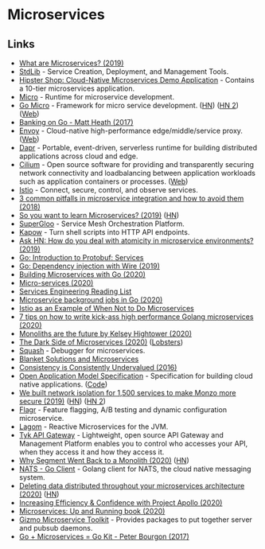 # Microservices

## Links

* [What are Microservices? \(2019\)](https://www.netlify.com/blog/2019/11/18/what-are-microservices/)
* [StdLib](https://github.com/stdlib/lib) - Service Creation, Deployment, and Management Tools.
* [Hipster Shop: Cloud-Native Microservices Demo Application](https://github.com/GoogleCloudPlatform/microservices-demo) - Contains a 10-tier microservices application.
* [Micro](https://github.com/micro/micro) - Runtime for microservice development.
* [Go Micro](https://github.com/micro/go-micro) - Framework for micro service development. \([HN](https://news.ycombinator.com/item?id=21491378)\) \([HN 2](https://news.ycombinator.com/item?id=23368451)\) \([Web](https://github.com/micro/go-micro)\)
* [Banking on Go - Matt Heath \(2017\)](https://www.youtube.com/watch?v=iRNwLjKeVRE)
* [Envoy](https://github.com/envoyproxy/envoy) - Cloud-native high-performance edge/middle/service proxy. \([Web](https://www.envoyproxy.io/)\)
* [Dapr](https://github.com/dapr/dapr) - Portable, event-driven, serverless runtime for building distributed applications across cloud and edge.
* [Cilium](https://github.com/cilium/cilium) - Open source software for providing and transparently securing network connectivity and loadbalancing between application workloads such as application containers or processes. \([Web](https://cilium.io/)\)
* [Istio](https://github.com/istio/istio) - Connect, secure, control, and observe services.
* [3 common pitfalls in microservice integration and how to avoid them \(2018\)](https://www.youtube.com/watch?v=O2-NHptllKQ)
* [So you want to learn Microservices? \(2019\)](https://dev.to/kgoralski/deep-dive-into-microservices-architecture-h54) \([HN](https://news.ycombinator.com/item?id=21583072)\)
* [SuperGloo](https://github.com/solo-io/supergloo) - Service Mesh Orchestration Platform.
* [Kapow](https://github.com/BBVA/kapow) - Turn shell scripts into HTTP API endpoints.
* [Ask HN: How do you deal with atomicity in microservice environments? \(2019\)](https://news.ycombinator.com/item?id=21656891)
* [Go: Introduction to Protobuf: Services](https://scene-si.org/2019/12/02/introduction-to-protobuf-services/)
* [Go: Dependency injection with Wire \(2019\)](https://scene-si.org/2019/12/11/dependency-injection-with-wire/)
* [Building Microservices with Go \(2020\)](https://www.youtube.com/watch?v=VzBGi_n65iU)
* [Micro-services \(2020\)](http://funcall.blogspot.com/2020/01/micro-services.html)
* [Services Engineering Reading List](https://github.com/mmcgrana/services-engineering)
* [Microservice background jobs in Go \(2020\)](https://scene-si.org/2020/01/13/microservice-background-jobs/)
* [Istio as an Example of When Not to Do Microservices](https://blog.christianposta.com/microservices/istio-as-an-example-of-when-not-to-do-microservices/)
* [7 tips on how to write kick-ass high performance Golang microservices \(2020\)](https://medium.com/@jake0malay3/7-tips-on-how-to-write-kick-ass-high-performance-golang-microservices-9f71d4c67a0a)
* [Monoliths are the future by Kelsey Hightower \(2020\)](https://changelog.com/posts/monoliths-are-the-future)
* [The Dark Side of Microservices \(2020\)](https://kelda.io/blog/the-dark-side-of-microservices/) \([Lobsters](https://lobste.rs/s/3cmkqs/dark_side_microservices)\)
* [Squash](https://github.com/solo-io/squash) - Debugger for microservices.
* [Blanket Solutions and Microservices](https://www.stopa.io/post/236)
* [Consistency is Consistently Undervalued \(2016\)](http://kevinmahoney.co.uk/articles/consistency-consistently-undervalued/)
* [Open Application Model Specification](https://oam.dev/) - Specification for building cloud native applications. \([Code](https://github.com/oam-dev/spec)\)
* [We built network isolation for 1,500 services to make Monzo more secure \(2019\)](https://monzo.com/blog/we-built-network-isolation-for-1-500-services) \([HN](https://news.ycombinator.com/item?id=21452643)\) \([HN 2](https://news.ycombinator.com/item?id=22725989)\)
* [Flagr](https://github.com/checkr/flagr) - Feature flagging, A/B testing and dynamic configuration microservice.
* [Lagom](https://github.com/lagom/lagom) - Reactive Microservices for the JVM.
* [Tyk API Gateway](https://github.com/TykTechnologies/tyk) - Lightweight, open source API Gateway and Management Platform enables you to control who accesses your API, when they access it and how they access it.
* [Why Segment Went Back to a Monolith \(2020\)](https://www.infoq.com/news/2020/04/microservices-back-again/) \([HN](https://news.ycombinator.com/item?id=23017160)\)
* [NATS - Go Client](https://github.com/nats-io/nats.go) - Golang client for NATS, the cloud native messaging system.
* [Deleting data distributed throughout your microservices architecture \(2020\)](https://blog.twitter.com/engineering/en_us/topics/infrastructure/2020/deleting-data-distributed-throughout-your-microservices-architecture.html) \([HN](https://news.ycombinator.com/item?id=23078994)\)
* [Increasing Efficiency & Confidence with Project Apollo \(2020\)](https://robinhood.engineering/increasing-efficiency-confidence-with-project-apollo-cea1ebe0f282)
* [Microservices: Up and Running book \(2020\)](https://www.oreilly.com/library/view/microservices-up-and/9781492075448/)
* [Gizmo Microservice Toolkit](https://github.com/nytimes/gizmo) - Provides packages to put together server and pubsub daemons.
* [Go + Microservices = Go Kit - Peter Bourgon \(2017\)](https://www.youtube.com/watch?v=NX0sHF8ZZgw)

